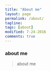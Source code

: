 ```yaml
---
title: "About me"
layout: page
permalink: /about/
tagline: 
tags: [about]
modified: 7-24-2016
comments: true
---
```


### about me

>about me
